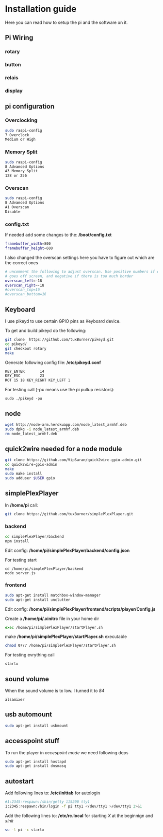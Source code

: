 # Installation guide

Here you can read how to setup the pi and the software on it.


## Pi Wiring

### rotary
### button
### relais
### display


## pi configuration

### Overclocking
```bash
sudo raspi-config
7 Overclock
Medium or High
```

### Memory Split
```bash
sudo raspi-config
8 Advanced Options
A3 Memory Split
128 or 256
```

### Overscan
```bash
sudo raspi-config
8 Advanced Options
A1 Overscan
Disable
```

### config.txt
If needed add some changes to the: **/boot/config.txt**

```bash
framebuffer_width=800
framebuffer_height=600
```

I also changed the overscan settings here you have to figure out which are the correct ones

```bash
# uncomment the following to adjust overscan. Use positive numbers if console
# goes off screen, and negative if there is too much border
overscan_left=-18
overscan_right=-18
#overscan_top=16
#overscan_bottom=16
```

## Keyboard

I use pikeyd to use certain GPIO pins as Keyboard device.


To get and build pikeyd do the following:
```bash
git clone  https://github.com/tuxBurner/pikeyd.git
cd pikeyd/
git checkout rotary
make
```

Generate following config file: **/etc/pikeyd.conf**

```bash
KEY_ENTER       14
KEY_ESC         23
ROT 15 18 KEY_RIGHT KEY_LEFT 1
```

For testing call (-pu means use the pi pullup resistors):
```
sudo ./pikeyd -pu
```

## node

```bash
wget http://node-arm.herokuapp.com/node_latest_armhf.deb
sudo dpkg -i node_latest_armhf.deb
rm node_latest_armhf.deb
```

## quick2wire needed for a node module
```bash
git clone https://github.com/VipSaran/quick2wire-gpio-admin.git
cd quick2wire-gpio-admin
make
sudo make install
sudo adduser $USER gpio
```

## simplePlexPlayer

In **/home/pi** call:

```bash
git clone https://github.com/tuxBurner/simplePlexPlayer.git
```

### backend
```bash
cd simplePlexPlayer/backend
npm install
```

Edit config: **/home/pi/simplePlexPlayer/backend/config.json**

For testing start
```
cd /home/pi/simplePlexPlayer/backend
node server.js
```

### frontend

``` bash
sudo apt-get install matchbox-window-manager
sudo apt-get install unclutter
```

Edit config: **/home/pi/simplePlexPlayer/frontend/scripts/player/Config.js**

Create a **/home/pi/.xinitrc** file in your home dir

```bash
exec /home/pi/simplePlexPlayer/startPlayer.sh
```

make **/home/pi/simplePlexPlayer/startPlayer.sh** executable
```bash
chmod 0777 /home/pi/simplePlexPlayer/startPlayer.sh
```

For testing evrything call
```bash
startx
```

## sound volume

When the sound volume is to low.
I turned it to *84*
```
alsamixer
```

## usb automount

```bash
sudo apt-get install usbmount
```

## accesspoint stuff

To run the player in *accespoint mode* we need following deps

```bash
sudo apt-get install hostapd
sudo apt-get install dnsmasq
```

## autostart

Add following lines to:  **/etc/inittab** for autologin
```bash
#1:2345:respawn:/sbin/getty 115200 tty1
1:2345:respawn:/bin/login -f pi tty1 </dev/tty1 >/dev/tty1 2>&1
```

Add the following lines to: **/etc/rc.local** for starting *X* at the beginnign and  *xinit*
```bash
su -l pi -c startx
```
